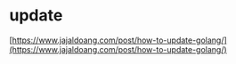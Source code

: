 # update

[https://www.jajaldoang.com/post/how-to-update-golang/](https://www.jajaldoang.com/post/how-to-update-golang/)
